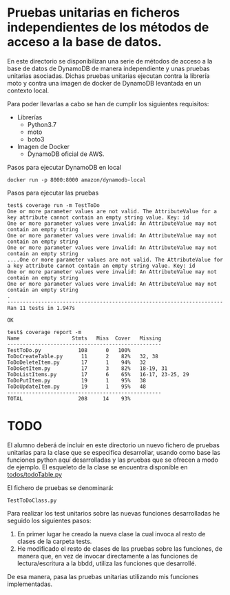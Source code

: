 # Pruebas unitarias en ficheros independientes de los métodos de acceso a la base de datos.

En este directorio se disponibilizan una serie de métodos de acceso a la base de datos de DynamoDB de manera independiente y unas pruebas unitarias asociadas.
Dichas pruebas unitarias ejecutan contra la librería moto y contra una imagen de docker de DynamoDB levantada en un contexto local.

Para poder llevarlas a cabo se han de cumplir los siguientes requisitos:
 * Librerías
    * Python3.7
    * moto 
    * boto3
 * Imagen de Docker
    * DynamoDB oficial de AWS. 
 



Pasos para ejecutar DynamoDB en local
```
docker run -p 8000:8000 amazon/dynamodb-local
```
Pasos para ejecutar las pruebas
```
test$ coverage run -m TestToDo
One or more parameter values are not valid. The AttributeValue for a key attribute cannot contain an empty string value. Key: id
One or more parameter values were invalid: An AttributeValue may not contain an empty string
One or more parameter values were invalid: An AttributeValue may not contain an empty string
One or more parameter values were invalid: An AttributeValue may not contain an empty string
....One or more parameter values are not valid. The AttributeValue for a key attribute cannot contain an empty string value. Key: id
One or more parameter values were invalid: An AttributeValue may not contain an empty string
One or more parameter values were invalid: An AttributeValue may not contain an empty string
.
----------------------------------------------------------------------
Ran 11 tests in 1.947s

OK

test$ coverage report -m
Name                 Stmts   Miss  Cover   Missing
--------------------------------------------------
TestToDo.py            108      0   100%
ToDoCreateTable.py      11      2    82%   32, 38
ToDoDeleteItem.py       17      1    94%   32
ToDoGetItem.py          17      3    82%   18-19, 31
ToDoListItems.py        17      6    65%   16-17, 23-25, 29
ToDoPutItem.py          19      1    95%   38
ToDoUpdateItem.py       19      1    95%   48
--------------------------------------------------
TOTAL                  208     14    93%
```

# TODO
El alumno deberá de incluir en este directorio un nuevo fichero de pruebas unitarias para la clase que se especifica desarrollar, usando como base las funciones python aquí desarrolladas y las pruebas que se ofrecen a modo de ejemplo. El esqueleto de la clase se encuentra disponible en [todos/todoTable.py](../todos/todoTable.py)

El fichero de pruebas se denominará:
```
TestToDoClass.py
```
Para realizar los test unitarios sobre las nuevas funciones desarrolladas he seguido los siguientes pasos:
1. En primer lugar he creado la nueva clase la cual invoca al resto de clases de la carpeta tests. 
2. He modificado el resto de clases de las pruebas sobre las funciones, de manera que, en vez de invocar directamente a las funciones de lectura/escritura a la bbdd, utiliza las funciones que desarrollé.

De esa manera, pasa las pruebas unitarias utilizando mis funciones implementadas. 